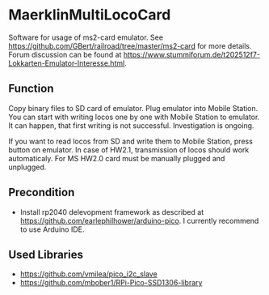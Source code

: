 # MaerklinMultiLocoCard

Software for usage of ms2-card emulator.
See https://github.com/GBert/railroad/tree/master/ms2-card for more details.
Forum discussion can be found at https://www.stummiforum.de/t202512f7-Lokkarten-Emulator-Interesse.html.

## Function
Copy binary files to SD card of emulator. Plug emulator into Mobile Station. You can start with writing locos one by one with Mobile Station to emulator.
It can happen, that first writing is not successful. Investigation is ongoing.

If you want to read locos from SD and write them to Mobile Station, press button on emulator. In case of HW2.1, transmission of locos should work automaticaly.
For MS HW2.0 card must be manually plugged and unplugged.

## Precondition
- Install rp2040 delevopment framework as described at https://github.com/earlephilhower/arduino-pico. I currently recommend to use Arduino IDE.

## Used Libraries
- https://github.com/vmilea/pico_i2c_slave
- https://github.com/mbober1/RPi-Pico-SSD1306-library
